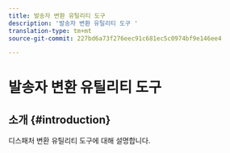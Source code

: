 ```yaml
---
title: 발송자 변환 유틸리티 도구
description: '발송자 변환 유틸리티 도구 '
translation-type: tm+mt
source-git-commit: 227bd6a73f276eec91c681ec5c0974bf9e146ee4

---
```



# 발송자 변환 유틸리티 도구

## 소개 {#introduction}

디스패처 변환 유틸리티 도구에 대해 설명합니다.
